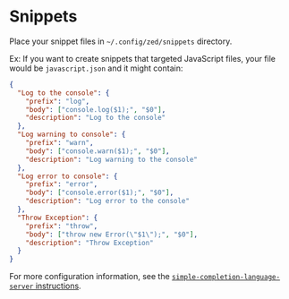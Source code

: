 # Snippets

Place your snippet files in `~/.config/zed/snippets` directory.

Ex: If you want to create snippets that targeted JavaScript files, your file would be `javascript.json` and it might contain:

```json
{
  "Log to the console": {
    "prefix": "log",
    "body": ["console.log($1);", "$0"],
    "description": "Log to the console"
  },
  "Log warning to console": {
    "prefix": "warn",
    "body": ["console.warn($1);", "$0"],
    "description": "Log warning to the console"
  },
  "Log error to console": {
    "prefix": "error",
    "body": ["console.error($1);", "$0"],
    "description": "Log error to the console"
  },
  "Throw Exception": {
    "prefix": "throw",
    "body": ["throw new Error(\"$1\");", "$0"],
    "description": "Throw Exception"
  }
}
```

For more configuration information, see the [`simple-completion-language-server` instructions](https://github.com/zed-industries/simple-completion-language-server/tree/main).
